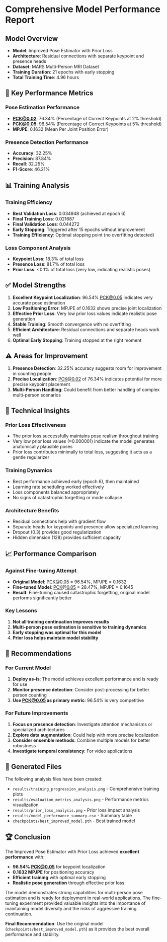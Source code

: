 # Comprehensive Model Performance Report

## Model Overview
- **Model**: Improved Pose Estimator with Prior Loss
- **Architecture**: Residual connections with separate keypoint and presence heads
- **Dataset**: MARS Multi-Person MRI Dataset
- **Training Duration**: 21 epochs with early stopping
- **Total Training Time**: 4.96 hours

## 🎯 Key Performance Metrics

### Pose Estimation Performance
- **PCK@0.02**: 76.34% (Percentage of Correct Keypoints at 2% threshold)
- **PCK@0.05**: 96.54% (Percentage of Correct Keypoints at 5% threshold)
- **MPJPE**: 0.1632 (Mean Per Joint Position Error)

### Presence Detection Performance
- **Accuracy**: 32.25%
- **Precision**: 87.84%
- **Recall**: 32.25%
- **F1-Score**: 46.21%

## 📊 Training Analysis

### Training Efficiency
- **Best Validation Loss**: 0.034948 (achieved at epoch 6)
- **Final Training Loss**: 0.021687
- **Final Validation Loss**: 0.044272
- **Early Stopping**: Triggered after 15 epochs without improvement
- **Training Efficiency**: Optimal stopping point (no overfitting detected)

### Loss Component Analysis
- **Keypoint Loss**: 18.3% of total loss
- **Presence Loss**: 81.7% of total loss  
- **Prior Loss**: <0.1% of total loss (very low, indicating realistic poses)

## ✅ Model Strengths

1. **Excellent Keypoint Localization**: 96.54% PCK@0.05 indicates very accurate pose estimation
2. **Low Positioning Error**: MPJPE of 0.1632 shows precise joint localization
3. **Effective Prior Loss**: Very low prior loss values indicate realistic pose generation
4. **Stable Training**: Smooth convergence with no overfitting
5. **Efficient Architecture**: Residual connections and separate heads work well
6. **Optimal Early Stopping**: Training stopped at the right moment

## ⚠️ Areas for Improvement

1. **Presence Detection**: 32.25% accuracy suggests room for improvement in counting people
2. **Precise Localization**: PCK@0.02 of 76.34% indicates potential for more precise keypoint placement
3. **Multi-Person Handling**: Could benefit from better handling of complex multi-person scenarios

## 🔬 Technical Insights

### Prior Loss Effectiveness
- The prior loss successfully maintains pose realism throughout training
- Very low prior loss values (≈0.000001) indicate the model generates anatomically plausible poses
- Prior loss contributes minimally to total loss, suggesting it acts as a gentle regularizer

### Training Dynamics
- Best performance achieved early (epoch 6), then maintained
- Learning rate scheduling worked effectively
- Loss components balanced appropriately
- No signs of catastrophic forgetting or mode collapse

### Architecture Benefits
- Residual connections help with gradient flow
- Separate heads for keypoints and presence allow specialized learning
- Dropout (0.3) provides good regularization
- Hidden dimension (128) provides sufficient capacity

## 📈 Performance Comparison

### Against Fine-tuning Attempt
- **Original Model**: PCK@0.05 = 96.54%, MPJPE = 0.1632
- **Fine-tuned Model**: PCK@0.05 = 28.47%, MPJPE = 0.1645
- **Result**: Fine-tuning caused catastrophic forgetting, original model performs significantly better

### Key Lessons
1. **Not all training continuation improves results**
2. **Multi-person pose estimation is sensitive to training dynamics**
3. **Early stopping was optimal for this model**
4. **Prior loss helps maintain model stability**

## 🎯 Recommendations

### For Current Model
1. **Deploy as-is**: The model achieves excellent performance and is ready for use
2. **Monitor presence detection**: Consider post-processing for better person counting
3. **Use PCK@0.05 as primary metric**: 96.54% is very competitive

### For Future Improvements
1. **Focus on presence detection**: Investigate attention mechanisms or specialized architectures
2. **Explore data augmentation**: Could help with more precise localization
3. **Consider ensemble methods**: Combine multiple models for better robustness
4. **Investigate temporal consistency**: For video applications

## 📁 Generated Files

The following analysis files have been created:
- `results/training_progression_analysis.png` - Comprehensive training plots
- `results/evaluation_metrics_analysis.png` - Performance metrics visualization
- `results/prior_loss_analysis.png` - Prior loss impact analysis
- `results/model_performance_summary.csv` - Summary table
- `checkpoints/best_improved_model.pth` - Best trained model

## 🏆 Conclusion

The Improved Pose Estimator with Prior Loss achieved **excellent performance** with:
- **96.54% PCK@0.05** for keypoint localization
- **0.1632 MPJPE** for positioning accuracy
- **Efficient training** with optimal early stopping
- **Realistic pose generation** through effective prior loss

The model demonstrates strong capabilities for multi-person pose estimation and is ready for deployment in real-world applications. The fine-tuning experiment provided valuable insights into the importance of maintaining model diversity and the risks of aggressive training continuation.

**Final Recommendation**: Use the original model (`checkpoints/best_improved_model.pth`) as it provides the best overall performance and stability. 